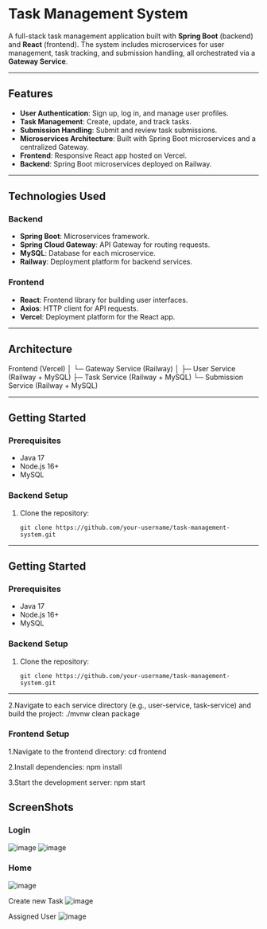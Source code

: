 # Task Management System

A full-stack task management application built with **Spring Boot** (backend) and **React** (frontend). The system includes microservices for user management, task tracking, and submission handling, all orchestrated via a **Gateway Service**.

---

## Features
- **User Authentication**: Sign up, log in, and manage user profiles.
- **Task Management**: Create, update, and track tasks.
- **Submission Handling**: Submit and review task submissions.
- **Microservices Architecture**: Built with Spring Boot microservices and a centralized Gateway.
- **Frontend**: Responsive React app hosted on Vercel.
- **Backend**: Spring Boot microservices deployed on Railway.

---

## Technologies Used
### Backend
- **Spring Boot**: Microservices framework.
- **Spring Cloud Gateway**: API Gateway for routing requests.
- **MySQL**: Database for each microservice.
- **Railway**: Deployment platform for backend services.

### Frontend
- **React**: Frontend library for building user interfaces.
- **Axios**: HTTP client for API requests.
- **Vercel**: Deployment platform for the React app.

---

## Architecture
Frontend (Vercel)
│
└─ Gateway Service (Railway)
│
├─ User Service (Railway + MySQL)
├─ Task Service (Railway + MySQL)
└─ Submission Service (Railway + MySQL)


---

## Getting Started
### Prerequisites
- Java 17
- Node.js 16+
- MySQL

### Backend Setup
1. Clone the repository:
   ```
   git clone https://github.com/your-username/task-management-system.git
   
---

## Getting Started
### Prerequisites
- Java 17
- Node.js 16+
- MySQL

### Backend Setup
1. Clone the repository:
   ```
   git clone https://github.com/your-username/task-management-system.git
---
 2.Navigate to each service directory (e.g., user-service, task-service) and build the project:
   ./mvnw clean package

### Frontend Setup

1.Navigate to the frontend directory:
cd frontend

2.Install dependencies:
npm install

3.Start the development server:
npm start


## ScreenShots
### Login
![image](https://github.com/user-attachments/assets/452f4dd8-236f-41d3-a6fb-ebbb8c3670fb)
![image](https://github.com/user-attachments/assets/0a60dc6a-9f13-42a1-bc39-19bc404e5cef)

### Home 
![image](https://github.com/user-attachments/assets/6e6e7c53-6b86-408e-bae2-c35a5bc0d3b3)

Create new Task
![image](https://github.com/user-attachments/assets/9033454e-61e9-45e1-b2f1-d67813423cc3)

Assigned User
![image](https://github.com/user-attachments/assets/2584189d-1975-43e8-836f-20508a8f0127)






